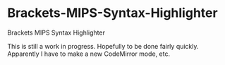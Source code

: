 # Brackets-MIPS-Syntax-Highlighter
Brackets MIPS Syntax Highlighter

This is still a work in progress. Hopefully to be done fairly quickly. Apparently I have to make a new CodeMirror mode, etc.

